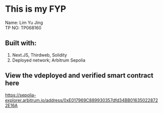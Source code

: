 # This is my FYP

Name: Lim Yu Jing  
TP NO: TP068160

## Built with:

1. Next.JS, Thirdweb, Solidity
2. Deployed network; Arbitrum Sepolia

## View the vdeployed and verified smart contract here

https://sepolia-explorer.arbitrum.io/address/0xE017969C889930357dfd34BB016350228722E16A
